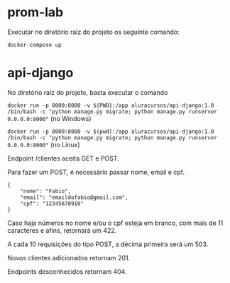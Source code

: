 # prom-lab

Executar no diretório raiz do projeto os seguinte comando:

`docker-compose up`

# api-django

No diretório raiz do projeto, basta executar o comando 

`docker run -p 8000:8000 -v ${PWD}:/app aluracursos/api-django:1.0 /bin/bash -c "python manage.py migrate; python manage.py runserver 0.0.0.0:8000"` (no Windows)

`docker run -p 8000:8000 -v $(pwd):/app aluracursos/api-django:1.0 /bin/bash -c "python manage.py migrate; python manage.py runserver 0.0.0.0:8000"` (no Linux)

Endpoint /clientes aceita GET e POST.

Para fazer um POST, é necessário passar nome, email e cpf.

```
{
    "nome": "Fabio",
    "email": "emaildofabio@gmail.com",
    "cpf": "12345678910"
}
```

Caso haja números no nome e/ou o cpf esteja em branco, com mais de 11 caracteres e afins, retornará um 422.

A cada 10 requisições do tipo POST, a décima primeira será um 503.

Novos clientes adicionados retornam 201.

Endpoints desconhecidos retornam 404.

